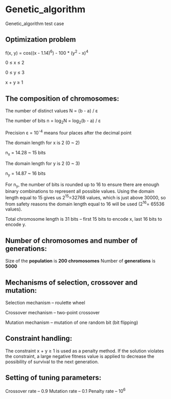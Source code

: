 # Genetic_algorithm
Genetic_algorithm test case

## Optimization problem 
f(x, y) = cos((x - 1.14)<sup>6</sup>) - 100 * (y<sup>2</sup> - x)<sup>4</sup>

0 &le; x &le; 2

0 &le; y &le; 3

x + y &ge; 1

## The composition of chromosomes: 

The number of distinct values N = (b - a) / ε

The number of bits n = log<sub>2</sub>N = log<sub>2</sub>(b - a) / ε

Precision ε = 10<sup>-4</sup> means four places after the decimal point

The domain length for x is 2 (0 ~ 2)

n<sub>x</sub> = 14.28 ~ 15 bits

The domain length for y is 2 (0 ~ 3)

n<sub>y</sub> = 14.87 ~ 16 bits

For n<sub>y</sub>, the number of bits is rounded up to 16 to ensure there are enough binary 
combinations to represent all possible values. Using the domain length equal to 
15 gives us 2<sup>15</sup>=32768 values, which is just above 30000, so from safety 
reasons the domain length equal to 16 will be used (2<sup>16</sup>= 65536 values). 

Total chromosome length is 31 bits – first 15 bits to encode x, last 16 bits to 
encode y.

## Number of chromosomes and number of generations: 
Size of the **population** is **200 chromosomes** 
Number of **generations** is **5000**

## Mechanisms of selection, crossover and mutation: 
Selection mechanism – roulette wheel 

Crossover mechanism – two-point crossover 

Mutation mechanism – mutation of one random bit (bit flipping)

## Constraint handling:  
The constraint x + y &ge; 1 is used as a penalty method. If the solution violates the 
constraint, a large negative fitness value is applied to decrease the possibility of 
survival to the next generation.  

## Setting of tuning parameters: 
Crossover rate – 0.9 
Mutation rate – 0.1 
Penalty rate – 10<sup>6</sup> 

